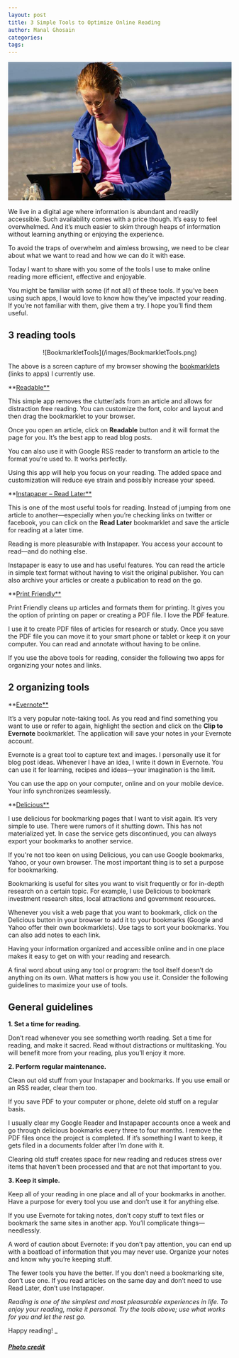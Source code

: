 ```yaml
---
layout: post
title: 3 Simple Tools to Optimize Online Reading
author: Manal Ghosain
categories:
tags:
---
```


![Reading](/images/reading-online.jpg)

We live in a digital age where information is abundant and readily accessible. Such availability comes with a price though. It’s easy to feel overwhelmed. And it’s much easier to skim through heaps of information without learning anything or enjoying the experience. 

To avoid the traps of overwhelm and aimless browsing, we need to be clear about what we want to read and how we can do it with ease. 

Today I want to share with you some of the tools I use to make online reading more efficient, effective and enjoyable. 

You might be familiar with some (if not all) of these tools. If you’ve been using such apps, I would love to know how they’ve impacted your reading. If you’re not familiar with them, give them a try. I hope you’ll find them useful. 

## 3 reading tools

<center>![BookmarkletTools](/images/BookmarkletTools.png)</center>

 The above is a screen capture of my browser showing the [bookmarklets](http://en.wikipedia.org/wiki/Bookmarklet) (links to apps) I currently use. 

**[Readable**](http://readable.tastefulwords.com/) 

This simple app removes the clutter/ads from an article and allows for distraction free reading. You can customize the font, color and layout and then drag the bookmarklet to your browser. 

Once you open an article, click on **Readable** button and it will format the page for you. It’s the best app to read blog posts. 

You can also use it with Google RSS reader to transform an article to the format you’re used to. It works perfectly. 

Using this app will help you focus on your reading. The added space and customization will reduce eye strain and possibly increase your speed. 

**[Instapaper – Read Later**](http://www.instapaper.com/) 

This is one of the most useful tools for reading. Instead of jumping from one article to another—especially when you’re checking links on twitter or facebook, you can click on the **Read Later** bookmarklet and save the article for reading at a later time. 

Reading is more pleasurable with Instapaper. You access your account to read—and do nothing else. 

Instapaper is easy to use and has useful features. You can read the article in simple text format without having to visit the original publisher. You can also archive your articles or create a publication to read on the go. 

**[Print Friendly**](http://www.printfriendly.com/) 

Print Friendly cleans up articles and formats them for printing. It gives you the option of printing on paper or creating a PDF file. I love the PDF feature. 

I use it to create PDF files of articles for research or study. Once you save the PDF file you can move it to your smart phone or tablet or keep it on your computer. You can read and annotate without having to be online. 

If you use the above tools for reading, consider the following two apps for organizing your notes and links. 

## 2 organizing tools

**[Evernote**](http://evernote.com/) 

It’s a very popular note-taking tool. As you read and find something you want to use or refer to again, highlight the section and click on the **Clip to Evernote** bookmarklet. The application will save your notes in your Evernote account. 

Evernote is a great tool to capture text and images. I personally use it for blog post ideas. Whenever I have an idea, I write it down in Evernote. You can use it for learning, recipes and ideas—your imagination is the limit. 

You can use the app on your computer, online and on your mobile device. Your info synchronizes seamlessly. 

**[Delicious**](http://www.delicious.com/)

I use delicious for bookmarking pages that I want to visit again. It’s very simple to use. There were rumors of it shutting down. This has not materialized yet. In case the service gets discontinued, you can always export your bookmarks to another service. 

If you're not too keen on using Delicious, you can use Google bookmarks, Yahoo, or your own browser. The most important thing is to set a purpose for bookmarking. 

Bookmarking is useful for sites you want to visit frequently or for in-depth research on a certain topic. For example, I use Delicious to bookmark investment research sites, local attractions and government resources. 

Whenever you visit a web page that you want to bookmark, click on the Delicious button in your browser to add it to your bookmarks (Google and Yahoo offer their own bookmarklets). Use tags to sort your bookmarks. You can also add notes to each link. 

Having your information organized and accessible online and in one place makes it easy to get on with your reading and research. 

A final word about using any tool or program: the tool itself doesn’t do anything on its own. What matters is how you use it. Consider the following guidelines to maximize your use of tools. 

## General guidelines

**1. Set a time for reading.** 

Don’t read whenever you see something worth reading. Set a time for reading, and make it sacred. Read without distractions or multitasking. You will benefit more from your reading, plus you’ll enjoy it more. 

**2. Perform regular maintenance.** 

Clean out old stuff from your Instapaper and bookmarks. If you use email or an RSS reader, clear them too. 

If you save PDF to your computer or phone, delete old stuff on a regular basis. 

I usually clear my Google Reader and Instapaper accounts once a week and go through delicious bookmarks every three to four months. I remove the PDF files once the project is completed. If it’s something I want to keep, it gets filed in a documents folder after I’m done with it. 

Clearing old stuff creates space for new reading and reduces stress over items that haven’t been processed and that are not that important to you. 

**3. Keep it simple.** 

Keep all of your reading in one place and all of your bookmarks in another. Have a purpose for every tool you use and don’t use it for anything else. 

If you use Evernote for taking notes, don’t copy stuff to text files or bookmark the same sites in another app. You’ll complicate things—needlessly. 

A word of caution about Evernote: if you don’t pay attention, you can end up with a boatload of information that you may never use. Organize your notes and know why you’re keeping stuff. 

The fewer tools you have the better. If you don’t need a bookmarking site, don’t use one. If you read articles on the same day and don’t need to use Read Later, don’t use Instapaper. 

_Reading is one of the simplest and most pleasurable experiences in life. To enjoy your reading, make it personal. Try the tools above; use what works for you and let the rest go._ 

Happy reading! _

##### [Photo credit](http://www.flickr.com/photos/spree2010/4930764896/)